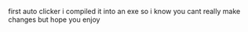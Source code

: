 first auto clicker i compiled it into an exe so i know you cant really make changes but hope you enjoy
